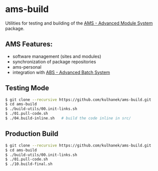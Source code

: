 # ams-build
Utilities for testing and building of the [AMS - Advanced Module System](https://github.com/kulhanek/ams) package.

## AMS Features:
* software management (sites and modules)
* synchronization of package repositories
* ams-personal
* integration with [ABS - Advanced Batch System](https://github.com/kulhanek/abs)

## Testing Mode
```bash
$ git clone --recursive https://github.com/kulhanek/ams-build.git
$ cd ams-build
$ ./build-utils/00.init-links.sh
$ ./01.pull-code.sh
$ ./04.build-inline.sh   # build the code inline in src/
```

## Production Build
```bash
$ git clone --recursive https://github.com/kulhanek/ams-build.git
$ cd ams-build
$ ./build-utils/00.init-links.sh
$ ./01.pull-code.sh
$ ./10.build-final.sh
```


